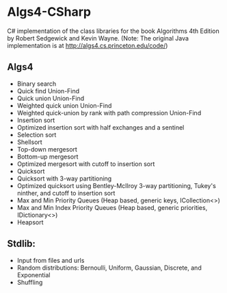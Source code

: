Algs4-CSharp
============

C# implementation of the class libraries for the book Algorithms 4th Edition by Robert Sedgewick and Kevin Wayne. 
(Note: The original Java implementation is at http://algs4.cs.princeton.edu/code/)

Algs4
------
* Binary search
* Quick find Union-Find
* Quick union Union-Find
* Weighted quick union Union-Find
* Weighted quick-union by rank with path compression Union-Find
* Insertion sort
* Optimized insertion sort with half exchanges and a sentinel
* Selection sort
* Shellsort
* Top-down mergesort
* Bottom-up mergesort
* Optimized mergesort with cutoff to insertion sort
* Quicksort
* Quicksort with 3-way partitioning
* Optimized quicksort using Bentley-McIlroy 3-way partitioning, Tukey's ninther, and cutoff to insertion sort
* Max and Min Priority Queues (Heap based, generic keys, ICollection<>)
* Max and Min Index Priority Queues (Heap based, generic priorities, IDictionary<>)
* Heapsort

Stdlib:
-------
* Input from files and urls
* Random distributions: Bernoulli, Uniform, Gaussian, Discrete, and Exponential
* Shuffling
